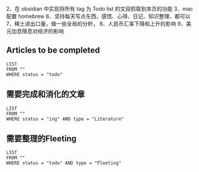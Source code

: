 2、在 obsidian 中实现将所有 tag 为 Todo list 的文段抓取到本页的功能
3、mac 配置 homebrew
6、坚持每天写点东西，感悟、心得、日记、知识整理、都可以
7、稀土进出口量，做一些全局的分析，
8、人民币汇率下降和上升的影响
9、美元加息降息对经济的影响

## Articles to be completed
```dataview 
LIST
FROM ""
WHERE status = "todo" 
```


## 需要完成和消化的文章
```dataview 
LIST
FROM ""
WHERE status = "ing" AND type = "Literature"
```

## 需要整理的Fleeting
```dataview 
LIST
FROM ""
WHERE status = "todo" AND type = "Fleeting"
```